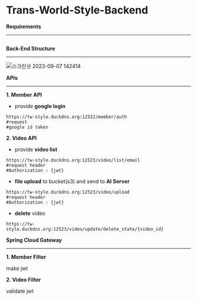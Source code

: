 # Trans-World-Style-Backend

**Requirements**
*******
```

```

**Back-End Structure**
*******
![스크린샷 2023-09-07 142414](https://github.com/Trans-World-Style/Trans-World-Style-Backend/assets/124111142/4cd7dc74-8573-4c53-93ad-b3bfcab1e959)

**APIs**
*******

**1. Member API**
* provide **google login**
```
https://tw-style.duckdns.org:12522/member/auth
#request
#google id token
```


**2. Video API**
* provide **video list**
```
https://tw-style.duckdns.org:12523/video/list/email
#request header
#Authorization : {jwt}
```

* **file upload** to bucket(s3) and send to **AI Server**
```
https://tw-style.duckdns.org:12523/video/upload
#request header
#Authorization : {jwt}
```



* **delete** video
```
https://tw-style.duckdns.org:12523/video/update/delete_state/{video_id}
```

**Spring Cloud Gateway**
*******
**1. Member Filter**

make jwt

**2. Video Filter**

validate jwt




